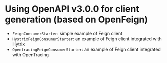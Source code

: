 Using OpenAPI v3.0.0 for client generation (based on OpenFeign)
==============

- `FeignConsumerStarter`: simple example of Feign client
- `HystrixFeignConsumerStarter`: an example of Feign client integrated with Hytrix
- `OpentracingFeignConsumerStarter`: an example of Feign client integrated with OpenTracing
